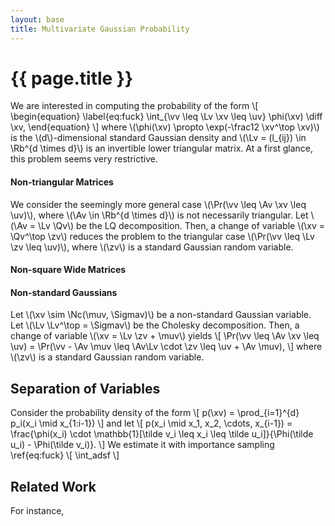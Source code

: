 ```yaml
---
layout: base
title: Multivariate Gaussian Probability
---
```

# {{ page.title }}

We are interested in computing the probability of the form
\\[
\begin{equation}
\label{eq:fuck}
    \int_{\vv \leq \Lv \xv \leq \uv} \phi(\xv) \diff \xv,
\end{equation}
\\]
where \\(\phi(\xv) \propto \exp(-\frac12 \xv^\top \xv)\\) is the \\(d\\)-dimensional standard Gaussian density and \\(\Lv = (l_{ij}) \in \Rb^{d \times d}\\) is an invertible lower triangular matrix.
At a first glance, this problem seems very restrictive.
<!-- Let \\( \Av = \Lv \Qv \\) be the LQ decomposition of \\( \Av \\). -->

#### **Non-triangular Matrices**
We consider the seemingly more general case \\(\Pr(\vv \leq \Av \xv \leq \uv)\\), where \\(\Av \in \Rb^{d \times d}\\) is not necessarily triangular.
Let \\(\Av = \Lv \Qv\\) be the LQ decomposition.
Then, a change of variable \\(\xv = \Qv^\top \zv\\) reduces the problem to the triangular case \\(\Pr(\vv \leq \Lv \zv \leq \uv)\\), where \\(\zv\\) is a standard Gaussian random variable.

#### **Non-square Wide Matrices**

#### **Non-standard Gaussians**
Let \\(\xv \sim \Nc(\muv, \Sigmav)\\) be a non-standard Gaussian variable.
Let \\(\Lv \Lv^\top = \Sigmav\\) be the Cholesky decomposition.
Then, a change of variable \\(\xv = \Lv \zv + \muv\\) yields
\\[
    \Pr(\vv \leq \Av \xv \leq \uv) = \Pr(\vv - \Av \muv \leq \Av\Lv \cdot \zv \leq \uv + \Av \muv),
\\]
where \\(\zv\\) is a standard Gaussian random variable.

## Separation of Variables

Consider the probability density of the form
\\[
    <!-- p(\xv) = p_1(x_1) p_2(x_2 \mid x_1) \cdots p_d(x_d \mid x_1, x_2, \cdots, x_{d-1}) -->
    p(\xv) = \prod_{i=1}^{d} p_i(x_i \mid x_{1:i-1})
\\]
and let
\\[
    p(x_i \mid x_1, x_2, \cdots, x_{i-1}) = \frac{\phi(x_i) \cdot \mathbb{1}[\tilde v_i \leq x_i \leq \tilde u_i]}{\Phi(\tilde u_i) - \Phi(\tilde v_i)}.
\\]
We estimate it with importance sampling \ref{eq:fuck}
\\[
    \int_adsf
\\]

## Related Work 
For instance, 
